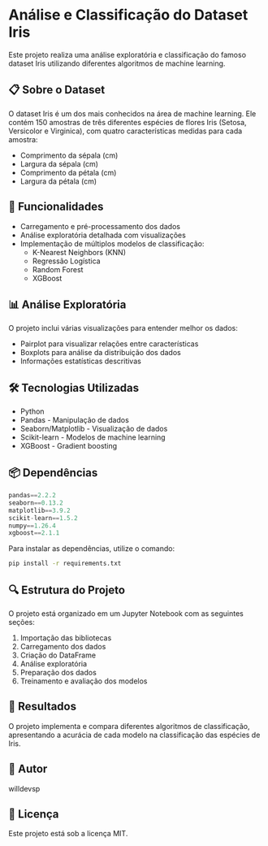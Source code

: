 # Análise e Classificação do Dataset Iris

Este projeto realiza uma análise exploratória e classificação do famoso dataset Iris utilizando diferentes algoritmos de machine learning.

## 📋 Sobre o Dataset

O dataset Iris é um dos mais conhecidos na área de machine learning. Ele contém 150 amostras de três diferentes espécies de flores Iris (Setosa, Versicolor e Virginica), com quatro características medidas para cada amostra:
- Comprimento da sépala (cm)
- Largura da sépala (cm)
- Comprimento da pétala (cm)
- Largura da pétala (cm)

## 🚀 Funcionalidades

- Carregamento e pré-processamento dos dados
- Análise exploratória detalhada com visualizações
- Implementação de múltiplos modelos de classificação:
  - K-Nearest Neighbors (KNN)
  - Regressão Logística
  - Random Forest
  - XGBoost

## 📊 Análise Exploratória

O projeto inclui várias visualizações para entender melhor os dados:
- Pairplot para visualizar relações entre características
- Boxplots para análise da distribuição dos dados
- Informações estatísticas descritivas

## 🛠️ Tecnologias Utilizadas

- Python
- Pandas - Manipulação de dados
- Seaborn/Matplotlib - Visualização de dados
- Scikit-learn - Modelos de machine learning
- XGBoost - Gradient boosting

## 📦 Dependências

```python
pandas==2.2.2
seaborn==0.13.2
matplotlib==3.9.2
scikit-learn==1.5.2
numpy==1.26.4
xgboost==2.1.1
```

Para instalar as dependências, utilize o comando:
```bash
pip install -r requirements.txt
```

## 🔍 Estrutura do Projeto

O projeto está organizado em um Jupyter Notebook com as seguintes seções:
1. Importação das bibliotecas
2. Carregamento dos dados
3. Criação do DataFrame
4. Análise exploratória
5. Preparação dos dados
6. Treinamento e avaliação dos modelos

## 🎯 Resultados

O projeto implementa e compara diferentes algoritmos de classificação, apresentando a acurácia de cada modelo na classificação das espécies de Iris.

## 👤 Autor

willdevsp

## 📄 Licença

Este projeto está sob a licença MIT.